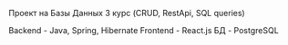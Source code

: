 Проект на Базы Данных 3 курс (CRUD, RestApi, SQL queries)

Backend - Java, Spring, Hibernate
Frontend - React.js
БД - PostgreSQL
